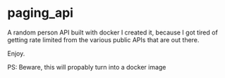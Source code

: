 # paging_api
A random person API built with docker
I created it, because I got tired of getting rate limited from the various public APIs that are out there.

Enjoy.

PS: Beware, this will propably turn into a docker image
